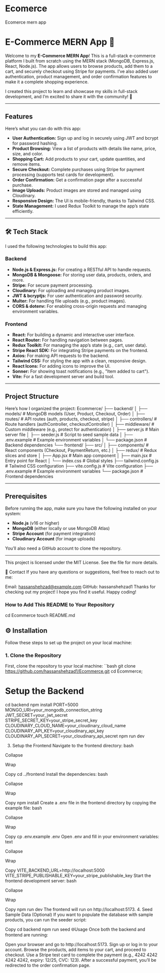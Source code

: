 # Ecomerce
Ecomerce mern app
# E-Commerce MERN App 🛒

Welcome to my **E-Commerce MERN App**! This is a full-stack e-commerce platform I built from scratch using the MERN stack (MongoDB, Express.js, React, Node.js). The app allows users to browse products, add them to a cart, and securely checkout using Stripe for payments. I’ve also added user authentication, product management, and order confirmation features to make it a complete shopping experience.

I created this project to learn and showcase my skills in full-stack development, and I’m excited to share it with the community! 🚀

---

##  Features

Here’s what you can do with this app:

- **User Authentication:** Sign up and log in securely using JWT and bcrypt for password hashing.
- **Product Browsing:** View a list of products with details like name, price, size, and color.
- **Shopping Cart:** Add products to your cart, update quantities, and remove items.
- **Secure Checkout:** Complete purchases using Stripe for payment processing (supports test cards for development).
- **Order Confirmation:** Get a confirmation page after a successful purchase.
- **Image Uploads:** Product images are stored and managed using Cloudinary.
- **Responsive Design:** The UI is mobile-friendly, thanks to Tailwind CSS.
- **State Management:** I used Redux Toolkit to manage the app’s state efficiently.

---

## 🛠️ Tech Stack

I used the following technologies to build this app:

### Backend
- **Node.js & Express.js:** For creating a RESTful API to handle requests.
- **MongoDB & Mongoose:** For storing user data, products, orders, and more.
- **Stripe:** For secure payment processing.
- **Cloudinary:** For uploading and managing product images.
- **JWT & bcryptjs:** For user authentication and password security.
- **Multer:** For handling file uploads (e.g., product images).
- **CORS & dotenv:** For enabling cross-origin requests and managing environment variables.

### Frontend
- **React:** For building a dynamic and interactive user interface.
- **React Router:** For handling navigation between pages.
- **Redux Toolkit:** For managing the app’s state (e.g., cart, user data).
- **Stripe React SDK:** For integrating Stripe payments on the frontend.
- **Axios:** For making API requests to the backend.
- **Tailwind CSS:** For styling the app with a clean, responsive design.
- **React Icons:** For adding icons to improve the UI.
- **Sonner:** For showing toast notifications (e.g., "Item added to cart").
- **Vite:** For a fast development server and build tool.

---

##  Project Structure

Here’s how I organized the project:
Ecommerce/
├── backend/
│   ├── models/              # MongoDB models (User, Product, Checkout, Order)
│   ├── routes/              # API routes (auth, products, checkout, stripe)
│   ├── controllers/         # Route handlers (authController, checkoutController)
│   ├── middleware/          # Custom middleware (e.g., protect for authentication)
│   ├── server.js            # Main server file
│   ├── seeder.js            # Script to seed sample data
│   ├── .env.example         # Example environment variables
│   └── package.json         # Backend dependencies
└── frontend/
├── src/
│   ├── components/      # React components (Checkout, PaymentReturn, etc.)
│   ├── redux/           # Redux slices and store
│   ├── App.jsx          # Main app component
│   ├── main.jsx         # Entry point for React
│   └── index.css        # Global styles
├── tailwind.config.js   # Tailwind CSS configuration
├── vite.config.js       # Vite configuration
├── .env.example         # Example environment variables
└── package.json         # Frontend dependencies


---

##  Prerequisites

Before running the app, make sure you have the following installed on your system:
- **Node.js** (v16 or higher)
- **MongoDB** (either locally or use MongoDB Atlas)
- **Stripe Account** (for payment integration)
- **Cloudinary Account** (for image uploads)

You’ll also need a GitHub account to clone the repository.

---
This project is licensed under the MIT License. See the  file for more details.

📧 Contact
If you have any questions or suggestions, feel free to reach out to me:

Email: hassanshehzad@example.com 
GitHub: hassanshehzad1
Thanks for checking out my project! I hope you find it useful. Happy coding! 


### **How to Add This README to Your Repository**


   cd Ecommerce
   touch README.md
## ⚙️ Installation

Follow these steps to set up the project on your local machine:

### 1. Clone the Repository
First, clone the repository to your local machine:
``bash
git clone https://github.com/hassanshehzad1/Ecommerce.git
cd Ecommerce;
###


# Setup the Backend
cd backend
npm install
PORT=5000
MONGO_URI=your_mongodb_connection_string
JWT_SECRET=your_jwt_secret
STRIPE_SECRET_KEY=your_stripe_secret_key
CLOUDINARY_CLOUD_NAME=your_cloudinary_cloud_name
CLOUDINARY_API_KEY=your_cloudinary_api_key
CLOUDINARY_API_SECRET=your_cloudinary_api_secret
npm run dev

3. Setup the Frontend
Navigate to the frontend directory:
bash

Collapse

Wrap

Copy
cd ../frontend
Install the dependencies:
bash

Collapse

Wrap

Copy
npm install
Create a .env file in the frontend directory by copying the example file:
bash

Collapse

Wrap

Copy
cp .env.example .env
Open .env and fill in your environment variables:
text

Collapse

Wrap

Copy
VITE_BACKEND_URL=http://localhost:5000
VITE_STRIPE_PUBLISHABLE_KEY=your_stripe_publishable_key
Start the frontend development server:
bash

Collapse

Wrap

Copy
npm run dev
The frontend will run on http://localhost:5173.
4. Seed Sample Data (Optional)
If you want to populate the database with sample products, you can run the seeder script:



Copy
cd backend
npm run seed
🌐Usage
Once both the backend and frontend are running:

Open your browser and go to http://localhost:5173.
Sign up or log in to your account.
Browse the products, add items to your cart, and proceed to checkout.
Use a Stripe test card to complete the payment (e.g., 4242 4242 4242 4242, expiry: 12/25, CVC: 123).
After a successful payment, you’ll be redirected to the order confirmation page.

